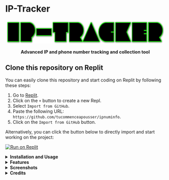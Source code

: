 # IP-Tracker

<p align="center">
<img src="Logotipo.png" width="500px" height="75px">
</p>

<p align="center">
<b>Advanced IP and phone number tracking and collection tool</b>
</p>

## Clone this repository on Replit

You can easily clone this repository and start coding on Replit by following these steps:

1. Go to [Replit](https://replit.com/).
2. Click on the `+` button to create a new Repl.
3. Select `Import from GitHub`.
4. Paste the following URL: `https://github.com/tucommenceapousser/ipnuminfo`.
5. Click on the `Import from GitHub` button.

Alternatively, you can click the button below to directly import and start working on the project:

[![Run on Replit](https://repl.it/badge/github/tucommenceapousser/ipnuminfo)](https://repl.it/github/tucommenceapousser/ipnuminfo)

<details>
  <summary><strong>Installation and Usage</strong></summary>
  <p>

  ```sh
  git clone https://github.com/tucommenceapousser/ipnuminfo.git

  cd IP-tracker

  pip3 install -r requirements.txt

  python3 main.py
  ```

  </p>
</details>

<details>
  <summary><strong>Features</strong></summary>
  <p>
    This tool offers the following functionalities:
    <ul>
      <li>Geolocate a specific IP address using different methods.</li>
      <li>Geolocate your own IP address automatically.</li>
      <li>Geolocate multiple IP addresses from a file.</li>
      <li>Retrieve detailed information about a phone number including validation, formatting, geolocation, and carrier.</li>
    </ul>
  </p>
</details>

<details>
  <summary><strong>Screenshots</strong></summary>
  <p align="center">
    <img src="Img/Screenshot_2024-06-28-12-10-49-628_com.android.chrome-edit.jpg" width="510px">
  </p>
  <p align="center">
    <img src="Img/Screenshot_2024-06-20-20-39-19-784_com.android.chrome-edit.jpg">
  </p>
  <p align="center">
    <img src="Img/Screenshot_2024-06-20-20-37-50-746_com.android.chrome-edit.jpg" width="510px">
  </p>
</details>

<details>
  <summary><strong>Credits</strong></summary>
  <p>
    Modded by <b>trhacknon</b>
  </p>
</details>
